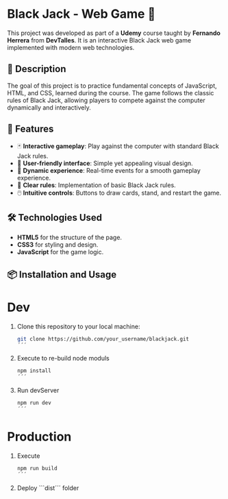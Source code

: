 # Black Jack - Web Game 🎴  

This project was developed as part of a **Udemy** course taught by **Fernando Herrera** from **DevTalles**. It is an interactive Black Jack web game implemented with modern web technologies.  

## 📝 Description  

The goal of this project is to practice fundamental concepts of JavaScript, HTML, and CSS, learned during the course. The game follows the classic rules of Black Jack, allowing players to compete against the computer dynamically and interactively.  

## 🚀 Features  

- 🃏 **Interactive gameplay**: Play against the computer with standard Black Jack rules.  
- 🎨 **User-friendly interface**: Simple yet appealing visual design.  
- 🔄 **Dynamic experience**: Real-time events for a smooth gameplay experience.  
- 📜 **Clear rules**: Implementation of basic Black Jack rules.  
- 🖱️ **Intuitive controls**: Buttons to draw cards, stand, and restart the game.  

## 🛠️ Technologies Used  

- **HTML5** for the structure of the page.  
- **CSS3** for styling and design.  
- **JavaScript** for the game logic.  

## 📦 Installation and Usage  


# Dev
1. Clone this repository to your local machine:  
   ```bash
   git clone https://github.com/your_username/blackjack.git
   ´´´
2. Execute to re-build node moduls
    ```bash
    npm install 
    ´´´
3. Run devServer
    ```bash
    npm run dev
    ´´´
# Production

1. Execute 
    ```bash
    npm run build
    ´´´
2. Deploy ```dist´´´ folder